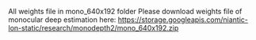 All weights file in mono_640x192 folder
Please download weights file of monocular deep estimation here:
https://storage.googleapis.com/niantic-lon-static/research/monodepth2/mono_640x192.zip
